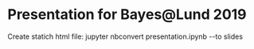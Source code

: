 # Presentation for Bayes@Lund 2019

Create statich html file: jupyter nbconvert presentation.ipynb --to slides

